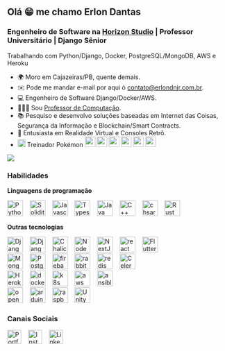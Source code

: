 ## Olá 😁 me chamo Erlon Dantas

### Engenheiro de Software na [Horizon Studio](https://www.instagram.com/horizon.studio.ltda/) | Professor Universitário | Django Sênior

Trabalhando com Python/Django, Docker, PostgreSQL/MongoDB, AWS e Heroku


*   🌍  Moro em Cajazeiras/PB, quente demais.
*   ✉️  Pode me mandar e-mail por aqui ó [contato@erlondnjr.com.br](mailto:contato@erlondnjr.com.br).
*   💻  Engenheiro de Software Django/Docker/AWS.
*   👨🏽‍🏫  Sou <a href="https://fescfafic.edu.br/ciencia-da-computacao/">Professor de Computação</a>.
*   📚  Pesquiso e desenvolvo soluções baseadas em Internet das Coisas, Segurança da Informação e Blockchain/Smart Contracts.
*   🥽  Entusiasta em Realidade Virtual e Consoles Retrô.
*   <img src="https://i.imgur.com/wFJgJO8.png" width="18" height="18"  /> Treinador Pokémon <img src="https://img.pokemondb.net/sprites/scarlet-violet/normal/charizard.png" height="24"/> <img src="https://img.pokemondb.net/sprites/scarlet-violet/normal/greninja.png" height="24"/> <img src="https://img.pokemondb.net/sprites/scarlet-violet/normal/gengar.png" height="24"/> <img src="https://img.pokemondb.net/sprites/scarlet-violet/normal/iron-hands.png" height="24"/> <img src="https://img.pokemondb.net/sprites/scarlet-violet/normal/kingambit.png" height="24"/> <img src="https://img.pokemondb.net/sprites/scarlet-violet/normal/tinkaton.png" height="24"/>

<a href="https://www.github.com/ejrgeek" target="_blank" rel="noreferrer">
<img src="https://img.shields.io/github/followers/ejrgeek?logo=github&style=for-the-badge&color=701ADF&labelColor=1c1917" />
</a>

### Habilidades
<strong>Linguagens de programação</strong>
<p align="left">
<!-- LINGUAGENS -->
<a href="https://www.python.org/" target="_blank" rel="noreferrer"><img src="https://cdn.jsdelivr.net/gh/devicons/devicon@latest/icons/python/python-original.svg" height="36" alt="Python" /></a>
&nbsp;&nbsp;
<a href="https://soliditylang.org/" target="_blank" rel="noreferrer"><img src="https://cdn.jsdelivr.net/gh/devicons/devicon@latest/icons/solidity/solidity-original.svg" height="36" alt="Solidity" /></a>
&nbsp;&nbsp;
<a href="https://developer.mozilla.org/en-US/docs/Web/JavaScript" target="_blank" rel="noreferrer"><img src="https://cdn.jsdelivr.net/gh/devicons/devicon@latest/icons/javascript/javascript-original.svg" height="36" alt="Javascript" /></a>
&nbsp;&nbsp;
<a href="https://www.typescriptlang.org/" target="_blank" rel="noreferrer"><img src="https://cdn.jsdelivr.net/gh/devicons/devicon@latest/icons/typescript/typescript-original.svg" height="36" alt="Typescript" /></a>
&nbsp;&nbsp;
<a href="https://www.oracle.com/java/" target="_blank" rel="noreferrer"><img src="https://cdn.jsdelivr.net/gh/devicons/devicon@latest/icons/java/java-original.svg" height="36" alt="Java" /></a>
&nbsp;&nbsp;
<a href="https://learn.microsoft.com/pt-br/cpp/cpp/" target="_blank" rel="noreferrer"><img src="https://cdn.jsdelivr.net/gh/devicons/devicon@latest/icons/cplusplus/cplusplus-original.svg" width="36" height="36" alt="C++" /></a>
&nbsp;&nbsp;
<a href="https://dotnet.microsoft.com/pt-br/languages/csharp" target="_blank" rel="noreferrer"> <img src="https://cdn.jsdelivr.net/gh/devicons/devicon@latest/icons/csharp/csharp-original.svg" alt="chsarp" width="36" height="36"/></a>
&nbsp;&nbsp;
<a href="https://www.rust-lang.org/pt-BR" target="_blank" rel="noreferrer"> <img src="https://cdn.jsdelivr.net/gh/devicons/devicon@latest/icons/rust/rust-original.svg" width="36" height="36" alt="Rust" /></a>
&nbsp;&nbsp;

<!-- OUTROS -->
<strong>Outras tecnologias</strong>
<p align="left">
<a href="https://www.djangoproject.com/" target="_blank" rel="noreferrer"><img src="https://cdn.jsdelivr.net/gh/devicons/devicon@latest/icons/django/django-plain.svg" height="36" alt="Django" /></a>
&nbsp;&nbsp;
<a href="https://www.django-rest-framework.org/" target="_blank" rel="noreferrer"><img src="https://cdn.jsdelivr.net/gh/devicons/devicon@latest/icons/djangorest/djangorest-plain.svg" height="36" alt="Django Rest Framework" /></a>
&nbsp;&nbsp;
<a href="https://community.aws/content/2cKI3vp4sPkLLklOWUo4VuAhZVq/aws-chalice-introduction" target="_blank" rel="noreferrer"><img src="https://i.imgur.com/VI9yzJi.png" height="36" alt="Chalice" /></a>
&nbsp;&nbsp;
<a href="https://nodejs.org/en/" target="_blank" rel="noreferrer"><img src="https://cdn.jsdelivr.net/gh/devicons/devicon@latest/icons/nodejs/nodejs-original.svg" width="36" height="36" alt="NodeJS" /></a>
&nbsp;&nbsp;
<a href="https://nextjs.org/" target="_blank" rel="noreferrer"><img src="https://cdn.jsdelivr.net/gh/devicons/devicon@latest/icons/nextjs/nextjs-original.svg" height="36" alt="NextJS" /></a>
&nbsp;&nbsp;
<a href="https://react.dev/" target="_blank" rel="noreferrer"> <img src="https://cdn.jsdelivr.net/gh/devicons/devicon@latest/icons/react/react-original.svg" alt="react" height="36"/></a>
&nbsp;&nbsp;
<a href="https://flutter.dev/" target="_blank" rel="noreferrer"><img src="https://cdn.jsdelivr.net/gh/devicons/devicon@latest/icons/flutter/flutter-original.svg" height="36" alt="Flutter" /></a>
&nbsp;&nbsp;
<br>
<a href="https://www.mongodb.com/" target="_blank" rel="noreferrer"><img src="https://cdn.jsdelivr.net/gh/devicons/devicon@latest/icons/mongodb/mongodb-original.svg" height="36" alt="MongoDB" /></a>
&nbsp;&nbsp;
<a href="https://www.postgresql.org/" target="_blank" rel="noreferrer"><img src="https://cdn.jsdelivr.net/gh/devicons/devicon@latest/icons/postgresql/postgresql-original.svg" height="36" alt="PostgreSQL" /></a>
&nbsp;&nbsp;
<a href="https://firebase.google.com/" target="_blank" rel="noreferrer"> <img src="https://cdn.jsdelivr.net/gh/devicons/devicon@latest/icons/firebase/firebase-original.svg" alt="firebase" height="36"/></a>
&nbsp;&nbsp;
<a href="https://www.rabbitmq.com" target="_blank" rel="noreferrer"> <img src="https://cdn.jsdelivr.net/gh/devicons/devicon@latest/icons/rabbitmq/rabbitmq-original.svg" alt="rabbitMQ" height="36"/></a>
&nbsp;&nbsp;
<a href="https://redis.io" target="_blank" rel="noreferrer"> <img src="https://cdn.jsdelivr.net/gh/devicons/devicon@latest/icons/redis/redis-original.svg" alt="redis" height="36"/></a>
&nbsp;&nbsp;
<a href="https://docs.celeryq.dev/en/stable/getting-started/introduction.html" target="_blank" rel="noreferrer"><img src="https://upload.wikimedia.org/wikipedia/commons/1/19/Celery_logo.png" height="36" alt="Celery" /></a>
<br/>
<a href="https://www.heroku.com/" target="_blank" rel="noreferrer"><img src="https://cdn.jsdelivr.net/gh/devicons/devicon@latest/icons/heroku/heroku-plain.svg" height="36" alt="Heroku" /></a>
&nbsp;&nbsp;
<a href="https://www.docker.com/" target="_blank" rel="noreferrer"> <img src="https://cdn.jsdelivr.net/gh/devicons/devicon@latest/icons/docker/docker-original.svg" alt="docker" height="36"/></a>
&nbsp;&nbsp;
<a href="https://kubernetes.io/" target="_blank" rel="noreferrer"> <img src="https://cdn.jsdelivr.net/gh/devicons/devicon@latest/icons/kubernetes/kubernetes-original.svg" alt="k8s" height="36"/></a>
&nbsp;&nbsp;
<a href="https://aws.amazon.com" target="_blank" rel="noreferrer"> <img src="https://cdn.jsdelivr.net/gh/devicons/devicon@latest/icons/amazonwebservices/amazonwebservices-original-wordmark.svg" alt="aws" height="36"/></a>
&nbsp;&nbsp;
<a href="https://www.ansible.com/" target="_blank" rel="noreferrer"> <img src="https://cdn.jsdelivr.net/gh/devicons/devicon@latest/icons/ansible/ansible-original.svg" alt="ansible" height="36"/></a>
&nbsp;&nbsp;
<br>
<a href="https://opencv.org/" target="_blank" rel="noreferrer"> <img src="https://cdn.jsdelivr.net/gh/devicons/devicon@latest/icons/opencv/opencv-original.svg" alt="opencv" height="36"/></a>
&nbsp;&nbsp;
<a href="https://www.arduino.cc/" target="_blank" rel="noreferrer"> <img src="https://cdn.jsdelivr.net/gh/devicons/devicon@latest/icons/arduino/arduino-original.svg" alt="arduino" height="36"/></a>
&nbsp;&nbsp;
<a href="https://www.raspberrypi.com/" target="_blank" rel="noreferrer"> <img src="https://cdn.jsdelivr.net/gh/devicons/devicon@latest/icons/raspberrypi/raspberrypi-original.svg" alt="raspberry-pi" height="36"/></a>
&nbsp;&nbsp;
<a href="https://unity.com/pt" target="_blank" rel="noreferrer"><img src="https://cdn.jsdelivr.net/gh/devicons/devicon@latest/icons/unity/unity-original.svg" height="36" alt="Unity3D" /></a>
</p>
                    

### Canais Sociais
                  
<p align="left">
<a href="https://www.erlondnjr.com.br" target="_blank" rel="noreferrer"><img src="https://cdn.jsdelivr.net/gh/devicons/devicon@latest/icons/github/github-original.svg" alt="Portfolio" height="32" /></a>
&nbsp;&nbsp;
<a href="http://www.instagram.com/erlon.dn.jr/" target="_blank" rel="noreferrer"><img src="https://raw.githubusercontent.com/danielcranney/readme-generator/main/public/icons/socials/instagram.svg" alt="Instagram" height="32" /></a>
&nbsp;&nbsp;
<a href="https://www.linkedin.com/in/erlondnjr" target="_blank" rel="noreferrer"><img src="https://cdn.jsdelivr.net/gh/devicons/devicon@latest/icons/linkedin/linkedin-original.svg" alt="LinkedIn" height="32" /></a></p>
&nbsp;&nbsp;

<!--
### Badges

<b>GitHub Stats</b>

<a href="http://www.github.com/ejrgeek"><img src="https://github-readme-stats.vercel.app/api?username=ejrgeek&show_icons=true&hide=&count_private=true&title_color=7C00BF&text_color=ffffff&icon_color=7C00BF&bg_color=1c1917&hide_border=true&show_icons=true" alt="ejrgeek's GitHub stats" /></a>

<a href="http://www.github.com/ejrgeek"><img src="https://github-readme-streak-stats.herokuapp.com/?user=ejrgeek&stroke=ffffff&background=1c1917&ring=7C00BF&fire=7C00BF&currStreakNum=ffffff&currStreakLabel=7C00BF&sideNums=ffffff&sideLabels=ffffff&dates=ffffff&hide_border=true" /></a>

<a href="http://www.github.com/ejrgeek"><img src="https://github-readme-activity-graph.vercel.app/graph?username=ejrgeek&bg_color=1c1917&color=ffffff&line=7C00BF&point=ffffff&area_color=1c1917&area=true&hide_border=true&custom_title=GitHub%20Commits%20Graph" alt="GitHub Commits Graph" /></a>
-->
